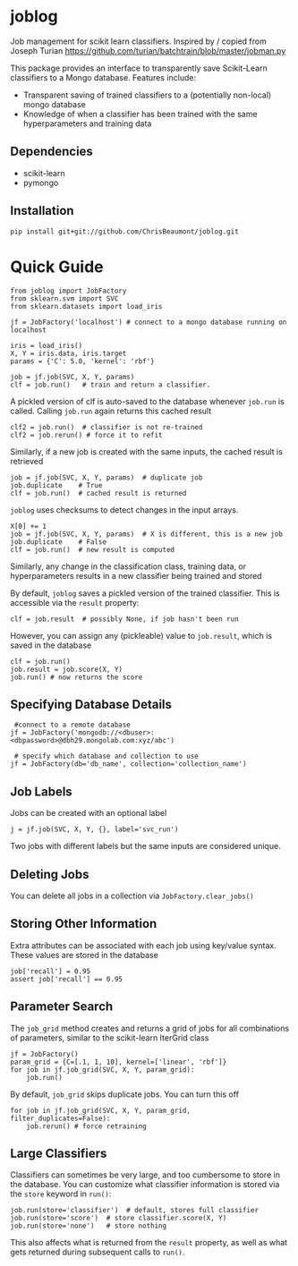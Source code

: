 joblog
==========

Job management for scikit learn classifiers. Inspired by / copied from Joseph Turian https://github.com/turian/batchtrain/blob/master/jobman.py

This package provides an interface to transparently save Scikit-Learn classifiers
to a Mongo database. Features include:

 * Transparent saving of trained classifiers to a (potentially non-local) mongo database
 * Knowledge of when a classifier has been trained with the same hyperparameters and training data

Dependencies
------------
 * scikit-learn
 * pymongo

Installation
------------

```
pip install git+git://github.com/ChrisBeaumont/joblog.git
```


Quick Guide
===========

```
from joblog import JobFactory
from sklearn.svm import SVC
from sklearn.datasets import load_iris

jf = JobFactory('localhost') # connect to a mongo database running on localhost

iris = load_iris()
X, Y = iris.data, iris.target
params = {'C': 5.0, 'kernel': 'rbf'}

job = jf.job(SVC, X, Y, params)
clf = job.run()   # train and return a classifier.
```

A pickled version of clf is auto-saved to the database whenever `job.run` is called.
Calling `job.run` again returns this cached result

```
clf2 = job.run()  # classifier is not re-trained
clf2 = job.rerun() # force it to refit
```
Similarly, if a new job is created with the same inputs, the cached result is retrieved

```
job = jf.job(SVC, X, Y, params)  # duplicate job
job.duplicate    # True
clf = job.run()  # cached result is returned
```

`joblog` uses checksums to detect changes in the input arrays.

```
X[0] += 1
job = jf.job(SVC, X, Y, params)  # X is different, this is a new job
job.duplicate    # False
clf = job.run()  # new result is computed
```
Similarly, any change in the classification class, training data, or hyperparameters
results in a new classifier being trained and stored

By default, `joblog` saves a pickled version of the trained classifier. This is
accessible via the `result` property:

```
clf = job.result  # possibly None, if job hasn't been run
```
However, you can assign any (pickleable) value to `job.result`, which is saved
in the database

```
clf = job.run()
job.result = job.score(X, Y)
job.run() # now returns the score
```

Specifying Database Details
---
```
 #connect to a remote database
jf = JobFactory('mongodb://<dbuser>:<dbpassword>@dbh29.mongolab.com:xyz/abc')

 # specify which database and collection to use
jf = JobFactory(db='db_name', collection='collection_name')

```
Job Labels
----------
Jobs can be created with an optional label

```
j = jf.job(SVC, X, Y, {}, label='svc_run')
```

Two jobs with different labels but the same inputs are considered
unique.

Deleting Jobs
-------------
You can delete all jobs in a collection via `JobFactory.clear_jobs()`

Storing Other Information
-------------------------
Extra attributes can be associated with each job using key/value syntax.
These values are stored in the database

```
job['recall'] = 0.95
assert job['recall'] == 0.95
```

Parameter Search
-------
The `job_grid` method creates and returns a grid of jobs
for all combinations of parameters, similar to the scikit-learn
IterGrid class

```
jf = JobFactory()
param_grid = {C=[.1, 1, 10], kernel=['linear', 'rbf']}
for job in jf.job_grid(SVC, X, Y, param_grid):
	job.run()
```

By default, `job_grid` skips duplicate jobs. You can turn this off

```
for job in jf.job_grid(SVC, X, Y, param_grid, filter_duplicates=False):
	job.rerun()	# force retraining
```

Large Classifiers
-----------------
Classifiers can sometimes be very large, and too cumbersome to store
in the database. You can customize what classifier information is stored
via the `store` keyword in `run()`:

```
job.run(store='classifier')  # default, stores full classifier
job.run(store='score')  # store classifier.score(X, Y)
job.run(store='none')   # store nothing
```

This also affects what is returned from the `result` property,
as well as what gets returned during subsequent calls to `run()`.